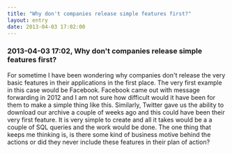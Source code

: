 ```yaml
---
title: "Why don't companies release simple features first?"
layout: entry
date: 2013-04-03 17:02:00
---
```

### 2013-04-03 17:02, Why don't companies release simple features first? 

For sometime I have been wondering why companies don't release the very basic features in their applications in the first place. The very first example in this case would be Facebook. Facebook came out with message forwarding in 2012 and I am not sure how difficult would it have been for them to make a simple thing like this. Similarly, Twitter gave us the ability to download our archive a couple of weeks ago and this could have been their very first feature. It is very simple to create and all it takes would be a a couple of SQL queries and the work would be done. The one thing that keeps me thinking is, is there some kind of business motive behind the actions or did they never include these features in their plan of action? 
